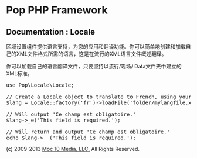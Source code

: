 Pop PHP Framework
=================

Documentation : Locale
----------------------

区域设置组件提供语言支持，为您的应用和翻译功能。你可以简单地创建和加载自己的XML文件格式所需的语言，这是在流行的XML语言文件概述翻译。

你可以加载自己的语言翻译文件，只要坚持以流行/现场/ Data文件夹中建立的XML标准。

<pre>
use Pop\Locale\Locale;

// Create a Locale object to translate to French, using your own language file.
$lang = Locale::factory('fr')->loadFile('folder/mylangfile.xml);

// Will output 'Ce champ est obligatoire.'
$lang->_e('This field is required.');

// Will return and output 'Ce champ est obligatoire.'
echo $lang->__('This field is required.');
</pre>

(c) 2009-2013 [Moc 10 Media, LLC.](http://www.moc10media.com) All Rights Reserved.
